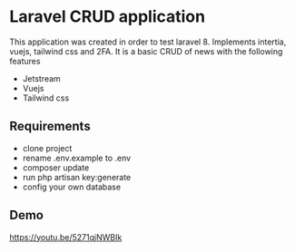 # Laravel CRUD application

This application was created in order to test laravel 8. Implements intertia, vuejs, tailwind css and 2FA. It is a basic CRUD of news with the following features

- Jetstream
- Vuejs
- Tailwind css

## Requirements

- clone project
- rename .env.example to .env
- composer update
- run php artisan key:generate
- config your own database

## Demo

https://youtu.be/5271qjNWBIk

